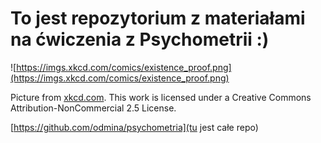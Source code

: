 # To jest repozytorium z materiałami na ćwiczenia z Psychometrii :)

![https://imgs.xkcd.com/comics/existence_proof.png](https://imgs.xkcd.com/comics/existence_proof.png)

Picture from [xkcd.com](xkcd.com). This work is licensed under a Creative Commons Attribution-NonCommercial 2.5 License.

[https://github.com/odmina/psychometria](tu jest całe repo)
